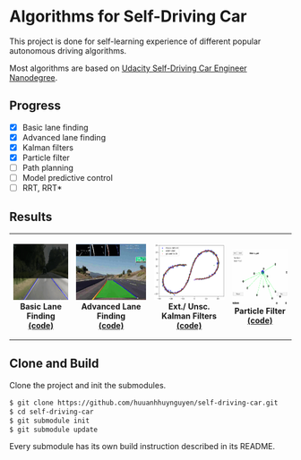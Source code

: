 # Algorithms for Self-Driving Car

This project is done for self-learning experience of different popular autonomous
driving algorithms. 

Most algorithms are based on [Udacity Self-Driving Car Engineer Nanodegree](https://www.udacity.com/course/self-driving-car-engineer-nanodegree--nd013).

## Progress

- [x] Basic lane finding
- [x] Advanced lane finding
- [x] Kalman filters
- [x] Particle filter
- [ ] Path planning
- [ ] Model predictive control
- [ ] RRT, RRT*

## Results

<table style="width:100%">
  <tr>
    <th><p>
           <a href="https://www.youtube.com/watch?v=mbqWboRy95Q">
           <img src="https://github.com/huuanhhuynguyen/basic_lane_finding/blob/master/data/corner.gif"
            alt="basic lane finding" width="130" height="100"></a>
           <br>Basic Lane Finding
           <br><a href="https://github.com/huuanhhuynguyen/basic_lane_finding">(code)</a>
      </p>
    </th>
    <th><p>
           <a href="https://www.youtube.com/watch?v=4fW9n5syoqE">
           <img src="https://github.com/huuanhhuynguyen/advanced_lane_finding/blob/master/data/thumbnail.gif"
            alt="Advanced lane finding" width="130" height="100"></a>
           <br>Advanced Lane Finding
           <br><a href="https://github.com/huuanhhuynguyen/advanced_lane_finding">(code)</a>
        </p>
    </th>
    <th><p>
           <a href="https://github.com/huuanhhuynguyen/kalman_filters/blob/master/out/ekf_fusion_3.png">
           <img src="https://github.com/huuanhhuynguyen/kalman_filters/blob/master/out/ekf_fusion_3.png"
            alt="Kalman filters" width="130" height="100"></a>
           <br>Ext./ Unsc. Kalman Filters
           <br><a href="https://github.com/huuanhhuynguyen/kalman_filters">(code)</a>
        </p>
    </th>
    <th><p>
           <a href="https://www.youtube.com/watch?v=qKuo6CHQeHk">
           <img src="https://github.com/huuanhhuynguyen/particle_filters/blob/master/demo.gif"
            alt="Particle filter" width="130" height="100"></a>
           <br>Particle Filter
           <br><a href="https://github.com/huuanhhuynguyen/particle_filters">(code)</a>
        </p>
    </th>
  </tr>
</table>

## Clone and Build

Clone the project and init the submodules.
```
$ git clone https://github.com/huuanhhuynguyen/self-driving-car.git
$ cd self-driving-car
$ git submodule init
$ git submodule update
```
Every submodule has its own build instruction described in its README.
